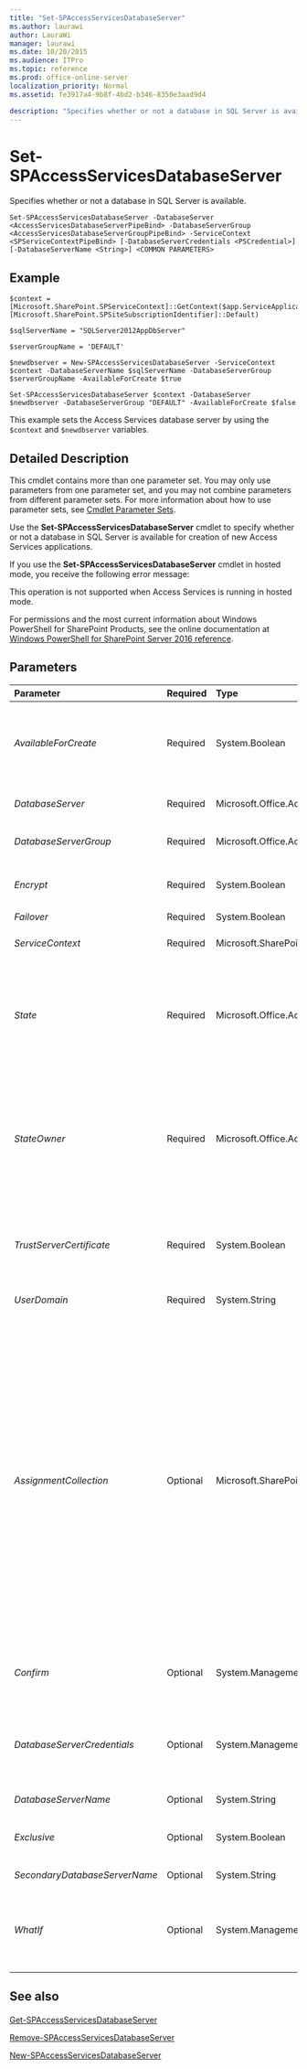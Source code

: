 ```yaml
---
title: "Set-SPAccessServicesDatabaseServer"
ms.author: laurawi
author: LauraWi
manager: laurawi
ms.date: 10/20/2015
ms.audience: ITPro
ms.topic: reference
ms.prod: office-online-server
localization_priority: Normal
ms.assetid: fe3917a4-9b8f-4bd2-b346-8350e3aad9d4

description: "Specifies whether or not a database in SQL Server is available."
---
```


# Set-SPAccessServicesDatabaseServer

Specifies whether or not a database in SQL Server is available.
  
```
Set-SPAccessServicesDatabaseServer -DatabaseServer <AccessServicesDatabaseServerPipeBind> -DatabaseServerGroup <AccessServicesDatabaseServerGroupPipeBind> -ServiceContext <SPServiceContextPipeBind> [-DatabaseServerCredentials <PSCredential>] [-DatabaseServerName <String>] <COMMON PARAMETERS>

```

## Example

```
$context = [Microsoft.SharePoint.SPServiceContext]::GetContext($app.ServiceApplicationProxyGroup, [Microsoft.SharePoint.SPSiteSubscriptionIdentifier]::Default)
```

```
$sqlServerName = "SQLServer2012AppDbServer"
```

```
$serverGroupName = 'DEFAULT'
```

```
$newdbserver = New-SPAccessServicesDatabaseServer -ServiceContext $context -DatabaseServerName $sqlServerName -DatabaseServerGroup $serverGroupName -AvailableForCreate $true
```

```
Set-SPAccessServicesDatabaseServer $context -DatabaseServer $newdbserver -DatabaseServerGroup "DEFAULT" -AvailableForCreate $false
```

This example sets the Access Services database server by using the  `$context` and  `$newdbserver` variables. 
  
## Detailed Description

This cmdlet contains more than one parameter set. You may only use parameters from one parameter set, and you may not combine parameters from different parameter sets. For more information about how to use parameter sets, see [Cmdlet Parameter Sets](https://go.microsoft.com/fwlink/?LinkID=187810). 
  
Use the **Set-SPAccessServicesDatabaseServer** cmdlet to specify whether or not a database in SQL Server is available for creation of new Access Services applications. 
  
If you use the **Set-SPAccessServicesDatabaseServer** cmdlet in hosted mode, you receive the following error message: 
  
This operation is not supported when Access Services is running in hosted mode.
  
For permissions and the most current information about Windows PowerShell for SharePoint Products, see the online documentation at [Windows PowerShell for SharePoint Server 2016 reference](https://go.microsoft.com/fwlink/p/?LinkId=671715). 
  
## Parameters

|**Parameter**|**Required**|**Type**|**Description**|
|:-----|:-----|:-----|:-----|
| _AvailableForCreate_ <br/> |Required  <br/> |System.Boolean  <br/> |Specifies whether the new server should be available for new database creation.  <br/> The default value is **True**. Setting the value to **True** will set all other servers in the list to **False**.  <br/> |
| _DatabaseServer_ <br/> |Required  <br/> |Microsoft.Office.Access.Services.PowerShell.AccessServicesDatabaseServerPipeBind  <br/> |Specifies the ServerID of the server running SQL Server to update.  <br/> |
| _DatabaseServerGroup_ <br/> |Required  <br/> |Microsoft.Office.Access.Services.PowerShell.AccessServicesDatabaseServerGroupPipeBind  <br/> |Specifies the Access Services database server group to be set.  <br/> |
| _Encrypt_ <br/> |Required  <br/> |System.Boolean  <br/> |Specifies all connections to the database server will use Secure Sockets Layer (SSL) if the database supports it.  <br/> |
| _Failover_ <br/> |Required  <br/> |System.Boolean  <br/> |PARAMVALUE: $true | $false  <br/> |
| _ServiceContext_ <br/> |Required  <br/> |Microsoft.SharePoint.PowerShell.SPServiceContextPipeBind  <br/> |Specifies the service context for the Access Services database server to be set.  <br/> |
| _State_ <br/> |Required  <br/> |Microsoft.Office.Access.Services.MossHost.DatabaseServerStates  <br/> | Specifies the various states that can be applied on the server. This is the same as MossHost.DatabaseServerState enumeration.  <br/>  The valid values are:  <br/>  Active  <br/>  Locked  <br/>  Reserved  <br/> |
| _StateOwner_ <br/> |Required  <br/> |Microsoft.Office.Access.Services.MossHost.ServerStateOwner  <br/> | Specifies the owner responsible for setting the state. This is the same as MossHost.ServerStateOwner enumeration.  <br/>  By default the value is **NoOwner**, but the server can be put in specific state by various features.  <br/>  The valid values are:  <br/>  NoOwner  <br/>  TenantMove  <br/> |
| _TrustServerCertificate_ <br/> |Required  <br/> |System.Boolean  <br/> |Specifies whether SSL certificates are always trusted when using encrypted connections.  <br/> The valid values are $true or $false.  <br/> |
| _UserDomain_ <br/> |Required  <br/> |System.String  <br/> |Specifies the User Domain for login usernames that are used for OneBox for Azure SQL.  <br/> |
| _AssignmentCollection_ <br/> |Optional  <br/> |Microsoft.SharePoint.PowerShell.SPAssignmentCollection  <br/> |Manages objects for the purpose of proper disposal. Use of objects, such as **SPWeb** or **SPSite**, can use large amounts of memory and use of these objects in Windows PowerShell scripts requires proper memory management. Using the **SPAssignment** object, you can assign objects to a variable and dispose of the objects after they are needed to free up memory. When **SPWeb**, **SPSite**, or **SPSiteAdministration** objects are used, the objects are automatically disposed of if an assignment collection or the **Global** parameter is not used.  <br/> > [!NOTE]> When the **Global** parameter is used, all objects are contained in the global store. If objects are not immediately used, or disposed of by using the **Stop-SPAssignment** command, an out-of-memory scenario can occur.           |
| _Confirm_ <br/> |Optional  <br/> |System.Management.Automation.SwitchParameter  <br/> |Prompts you for confirmation before executing the command. For more information, type the following command: **get-help about_commonparameters** <br/> |
| _DatabaseServerCredentials_ <br/> |Optional  <br/> |System.Management.Automation.PSCredential  <br/> |Specifies the Credential object for the database user. Use this parameter if you use SQL Server Authentication. If no database credentials are provided, Windows authentication is used.  <br/> |
| _DatabaseServerName_ <br/> |Optional  <br/> |System.String  <br/> |Specifies the database server name.  <br/> |
| _Exclusive_ <br/> |Optional  <br/> |System.Boolean  <br/> |Enables the AvailableForCreate flag for this server and disables it for all other servers in the DatabaseServerGroup.  <br/> |
| _SecondaryDatabaseServerName_ <br/> |Optional  <br/> |System.String  <br/> |The name of the secondary database server.  <br/> |
| _WhatIf_ <br/> |Optional  <br/> |System.Management.Automation.SwitchParameter  <br/> |Displays a message that describes the effect of the command instead of executing the command. For more information, type the following command: **get-help about_commonparameters** <br/> |
   
## See also

#### 

[Get-SPAccessServicesDatabaseServer](get-spaccessservicesdatabaseserver.md)
  
[Remove-SPAccessServicesDatabaseServer](remove-spaccessservicesdatabaseserver.md)
  
[New-SPAccessServicesDatabaseServer](new-spaccessservicesdatabaseserver.md)

